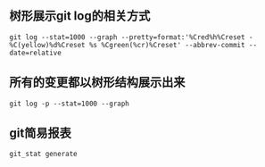 

## 树形展示git log的相关方式

```
git log --stat=1000 --graph --pretty=format:'%Cred%h%Creset -%C(yellow)%d%Creset %s %Cgreen(%cr)%Creset' --abbrev-commit --date=relative
```

## 所有的变更都以树形结构展示出来

```
git log -p --stat=1000 --graph
```

## git简易报表

```
git_stat generate
```
